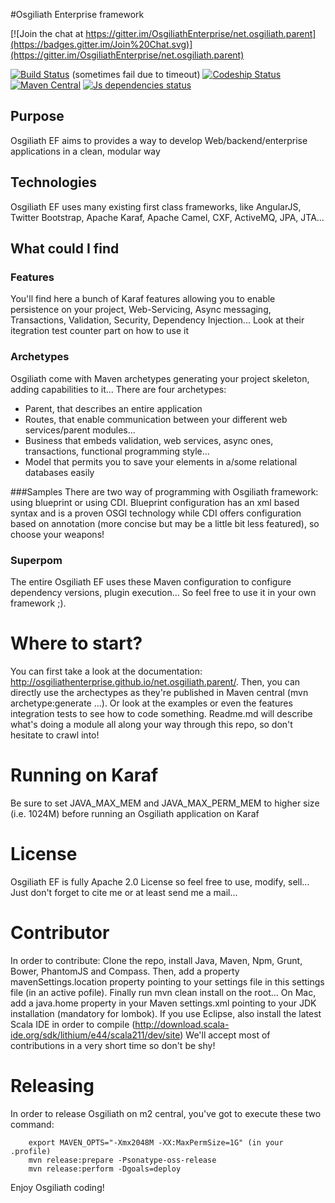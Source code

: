 #Osgiliath Enterprise framework

[![Join the chat at https://gitter.im/OsgiliathEnterprise/net.osgiliath.parent](https://badges.gitter.im/Join%20Chat.svg)](https://gitter.im/OsgiliathEnterprise/net.osgiliath.parent)

[![Build Status](https://travis-ci.org/OsgiliathEnterprise/net.osgiliath.parent.svg?branch=master)](https://travis-ci.org/OsgiliathEnterprise/net.osgiliath.parent) (sometimes fail due to timeout)
[![Codeship Status](https://codeship.com/projects/642d0130-f74b-0131-9906-6abae1c59881/status?branch=master)](https://codeship.com/projects/28581)
[![Maven Central](https://maven-badges.herokuapp.com/maven-central/net.osgiliath/net.osgiliath.parent/badge.svg?style=flat)](https://maven-badges.herokuapp.com/maven-central/net.osgiliath.poms/net.osgiliath.parent)
[![Js dependencies status](https://david-dm.org/OsgiliathEnterprise/net.osgiliath.parent.svg?path=net.osgiliath.samples/net.osgiliath.sample.webapp/net.osgiliath.sample.webapp.ui)](https://david-dm.org/OsgiliathEnterprise/net.osgiliath.parent.json?path=net.osgiliath.samples/net.osgiliath.sample.webapp/net.osgiliath.sample.webapp.ui)
## Purpose

Osgiliath EF aims to provides a way to develop Web/backend/enterprise applications in a clean, modular way

## Technologies

Osgiliath EF uses many existing first class frameworks, like AngularJS, Twitter Bootstrap, Apache Karaf, Apache Camel, CXF, ActiveMQ, JPA, JTA...

## What could I find

### Features
You'll find here a bunch of Karaf features allowing you to enable persistence on your project, Web-Servicing, Async messaging, Transactions, Validation, Security, Dependency Injection...
Look at their itegration test counter part on how to use it

### Archetypes
Osgiliath come with Maven archetypes generating your project skeleton, adding capabilities to it...
There are four archetypes: 
* Parent, that describes an entire application
* Routes, that enable communication between your different web services/parent modules...
* Business that embeds validation, web services, async ones, transactions, functional programming style...
* Model that permits you to save your elements in a/some relational databases easily

###Samples
There are two way of programming with Osgiliath framework: using blueprint or using CDI.
Blueprint configuration has an xml based syntax and is a proven OSGI technology while CDI offers configuration based on annotation (more concise but may be a little bit less featured), so choose your weapons!

### Superpom
The entire Osgiliath EF uses these Maven configuration to configure dependency versions, plugin execution... So feel free to use it in your own framework ;).

# Where to start?

You can first take a look at the documentation: http://osgiliathenterprise.github.io/net.osgiliath.parent/.
Then, you can directly use the archectypes as they're published in Maven central (mvn archetype:generate ...).
Or look at the examples or even the features integration tests to see how to code something.
Readme.md will describe what's doing a module all along your way through this repo, so don't hesitate to crawl into!

# Running on Karaf
Be sure to set JAVA_MAX_MEM and JAVA_MAX_PERM_MEM to higher size (i.e. 1024M) before running an Osgiliath application on Karaf


# License

Osgiliath EF is fully Apache 2.0 License so feel free to use, modify, sell... Just don't forget to cite me or at least send me a mail...


# Contributor
In order to contribute: Clone the repo, install Java, Maven, Npm, Grunt, Bower, PhantomJS and Compass.
Then, add a property mavenSettings.location property pointing to your settings file in this settings file (in an active pofile).
Finally run mvn clean install on the root...
On Mac, add a java.home property in your Maven settings.xml pointing to your JDK installation (mandatory for lombok).
If you use Eclipse, also install the latest Scala IDE in order to compile (http://download.scala-ide.org/sdk/lithium/e44/scala211/dev/site)
We'll accept most of contributions in a very short time so don't be shy!

# Releasing
In order to release Osgiliath on m2 central, you've got to execute these two command:

```
    export MAVEN_OPTS="-Xmx2048M -XX:MaxPermSize=1G" (in your .profile)
    mvn release:prepare -Psonatype-oss-release
    mvn release:perform -Dgoals=deploy
```


Enjoy Osgiliath coding!
